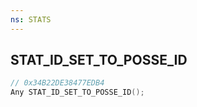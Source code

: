 ```yaml
---
ns: STATS
---
```

## STAT_ID_SET_TO_POSSE_ID

```c
// 0x34B22DE38477EDB4
Any STAT_ID_SET_TO_POSSE_ID();
```

